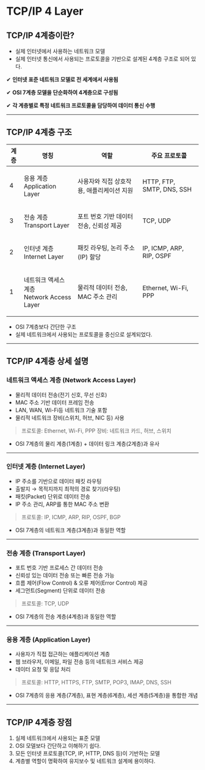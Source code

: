 # TCP/IP 4 Layer

## TCP/IP 4계층이란?

* 실제 인터넷에서 사용하는 네트워크 모델
* 실제 인터넷 통신에서 사용되는 프로토콜을 기반으로 설계된 4계층 구조로 되어 있다.

✔ **인터넷 표준 네트워크 모델로 전 세계에서 사용됨**

✔ **OSI 7계층 모델을 단순화하여 4계층으로 구성됨**

✔ **각 계층별로 특정 네트워크 프로토콜을 담당하여 데이터 통신 수행**

***

## TCP/IP 4계층 구조

| 계층 | 명칭                                         | 역할                      | 주요 프로토콜                   |
| -- | ------------------------------------------ | ----------------------- | ------------------------- |
| 4  | <p>응용 계층<br>Application Layer</p>          | 사용자와 직접 상호작용, 애플리케이션 지원 | HTTP, FTP, SMTP, DNS, SSH |
| 3  | <p>전송 계층<br>Transport Layer</p>            | 포트 번호 기반 데이터 전송, 신뢰성 제공 | TCP, UDP                  |
| 2  | <p>인터넷 계층<br>Internet Layer</p>            | 패킷 라우팅, 논리 주소(IP) 할당    | IP, ICMP, ARP, RIP, OSPF  |
| 1  | <p>네트워크 액세스 계층<br>Network Access Layer</p> | 물리적 데이터 전송, MAC 주소 관리   | Ethernet, Wi-Fi, PPP      |

* OSI 7계층보다 간단한 구조
* 실제 네트워크에서 사용되는 프로토콜을 중신으로 설계되었다.

***

## TCP/IP 4계층 상세 설명

### 네트워크 액세스 계층 (Network Access Layer)

* 물리적 데이터 전송(전기 신호, 무선 신호)
* MAC 주소 기반 데이터 프레임 전송
* LAN, WAN, Wi-Fi등 네트워크 기술 포함
* 물리적 네트워크 장비(스위치, 허브, NIC 등) 사용

> 프로토콜: Ethernet, Wi-Fi, PPP 장비: 네트워크 카드, 허브, 스위치

* OSI 7계층의 물리 계층(1계층) + 데이터 링크 계층(2계층)과 유사

***

### 인터넷 계층 (Internet Layer)

* IP 주소를 기반으로 데이터 패킷 라우팅
* 출발지 → 목적지까지 최적의 경로 찾기(라우팅)
* 패킷(Packet) 단위로 데이터 전송
* IP 주소 관리, ARP를 통한 MAC 주소 변환

> 프로토콜: IP, ICMP, ARP, RIP, OSPF, BGP

* OSI 7계층의 네트워크 계층(3계층)과 동일한 역할

***

### 전송 계층 (Transport Layer)

* 포트 번호 기반 프로세스 간 데이터 전송
* 신뢰성 있는 데이터 전송 또는 빠른 전송 가능
* 흐름 제어(Flow Control) & 오류 제어(Error Control) 제공
* 세그먼트(Segment) 단위로 데이터 전송

> 프로토콜: TCP, UDP

* OSI 7계층의 전송 계층(4계층)과 동일한 역할

***

### 응용 계층 (Application Layer)

* 사용자가 직접 접근하는 애플리케이션 계층
* 웹 브라우저, 이메일, 파일 전송 등의 네트워크 서비스 제공
* 데이터 요청 및 응답 처리

> 프로토콜: HTTP, HTTPS, FTP, SMTP, POP3, IMAP, DNS, SSH

* OSI 7계층의 응용 계층(7계층), 표현 계층(6계층), 세션 계층(5계층)을 통합한 개념

***

## TCP/IP 4계층 장점

1. 실제 네트워크에서 사용되는 표준 모델
2. OSI 모델보다 간단하고 이해하기 쉽다.
3. 모든 인터넷 프로토콜(TCP, IP, HTTP, DNS 등)이 기반하는 모델
4. 계층별 역할이 명확하여 유지보수 및 네트워크 설계에 용이하다.
